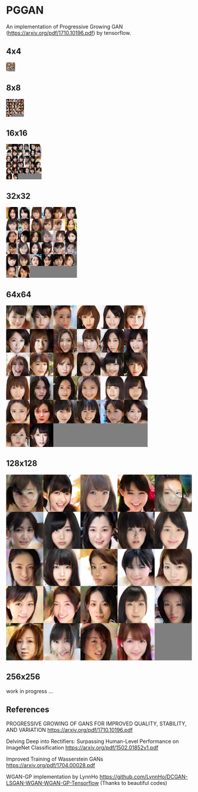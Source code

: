 # PGGAN

An implementation of Progressive Growing GAN (https://arxiv.org/pdf/1710.10196.pdf) by tensorflow.

## 4x4
![result of 4x4](/samples/4x4.png)
## 8x8
![result of 8x8](/samples/8x8.png)
## 16x16
![result of 16x16](/samples/16x16.png)
## 32x32
![result of 32x32](/samples/32x32.png)
## 64x64
![result of 64x64](/samples/64x64.png)
## 128x128
![result of 128x128](/samples/128x128.png)
## 256x256
work in progress ...

## References

PROGRESSIVE GROWING OF GANS FOR IMPROVED QUALITY, STABILITY, AND VARIATION
https://arxiv.org/pdf/1710.10196.pdf

Delving Deep into Rectifiers: Surpassing Human-Level Performance on ImageNet Classification
https://arxiv.org/pdf/1502.01852v1.pdf

Improved Training of Wasserstein GANs
https://arxiv.org/pdf/1704.00028.pdf

WGAN-GP implementation by LynnHo
https://github.com/LynnHo/DCGAN-LSGAN-WGAN-WGAN-GP-Tensorflow
(Thanks to beautiful codes)
